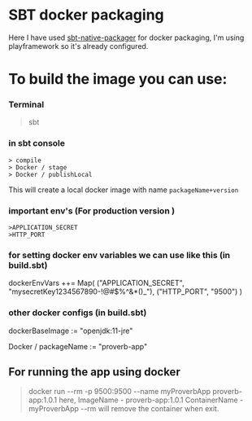 # SBT docker packaging 

Here I have used [sbt-native-packager](https://www.scala-sbt.org/sbt-native-packager/) for docker packaging,
I'm using playframework so it's already configured.

# To build the image you can use:
### Terminal
> sbt
### in sbt console 
    > compile
    > Docker / stage
    > Docker / publishLocal
This will create a local docker image with name `packageName+version`

### important env's (For production version )
    >APPLICATION_SECRET
    >HTTP_PORT

### for setting docker env variables we can use like this (in build.sbt)
dockerEnvVars ++= Map(
  ("APPLICATION_SECRET", "mysecretKey1234567890-!@#$%^&*()_"),
  ("HTTP_PORT", "9500")
)

### other docker configs (in build.sbt)

dockerBaseImage := "openjdk:11-jre"

Docker / packageName := "proverb-app"


## For running the app using docker

>docker run --rm -p 9500:9500 --name myProverbApp proverb-app:1.0.1
here,
 ImageName - proverb-app:1.0.1
 ContainerName - myProverbApp
 --rm will remove the container when exit.